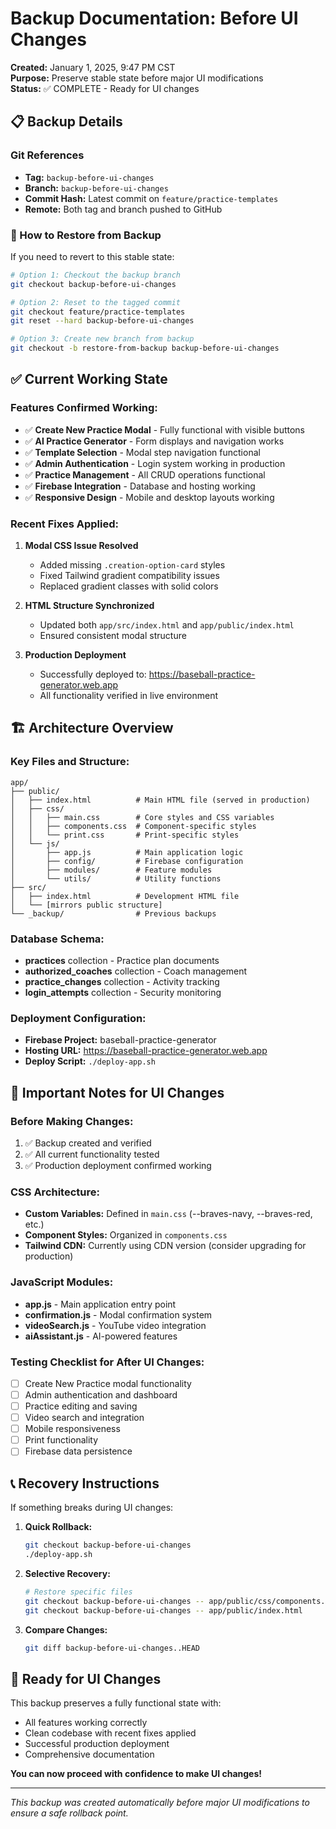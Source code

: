 # Backup Documentation: Before UI Changes

**Created:** January 1, 2025, 9:47 PM CST  
**Purpose:** Preserve stable state before major UI modifications  
**Status:** ✅ COMPLETE - Ready for UI changes

## 📋 Backup Details

### Git References
- **Tag:** `backup-before-ui-changes`
- **Branch:** `backup-before-ui-changes`
- **Commit Hash:** Latest commit on `feature/practice-templates`
- **Remote:** Both tag and branch pushed to GitHub

### 🔄 How to Restore from Backup

If you need to revert to this stable state:

```bash
# Option 1: Checkout the backup branch
git checkout backup-before-ui-changes

# Option 2: Reset to the tagged commit
git checkout feature/practice-templates
git reset --hard backup-before-ui-changes

# Option 3: Create new branch from backup
git checkout -b restore-from-backup backup-before-ui-changes
```

## ✅ Current Working State

### Features Confirmed Working:
- ✅ **Create New Practice Modal** - Fully functional with visible buttons
- ✅ **AI Practice Generator** - Form displays and navigation works
- ✅ **Template Selection** - Modal step navigation functional
- ✅ **Admin Authentication** - Login system working in production
- ✅ **Practice Management** - All CRUD operations functional
- ✅ **Firebase Integration** - Database and hosting working
- ✅ **Responsive Design** - Mobile and desktop layouts working

### Recent Fixes Applied:
1. **Modal CSS Issue Resolved**
   - Added missing `.creation-option-card` styles
   - Fixed Tailwind gradient compatibility issues
   - Replaced gradient classes with solid colors

2. **HTML Structure Synchronized**
   - Updated both `app/src/index.html` and `app/public/index.html`
   - Ensured consistent modal structure

3. **Production Deployment**
   - Successfully deployed to: https://baseball-practice-generator.web.app
   - All functionality verified in live environment

## 🏗️ Architecture Overview

### Key Files and Structure:
```
app/
├── public/
│   ├── index.html          # Main HTML file (served in production)
│   ├── css/
│   │   ├── main.css        # Core styles and CSS variables
│   │   ├── components.css  # Component-specific styles
│   │   └── print.css       # Print-specific styles
│   └── js/
│       ├── app.js          # Main application logic
│       ├── config/         # Firebase configuration
│       ├── modules/        # Feature modules
│       └── utils/          # Utility functions
├── src/
│   ├── index.html          # Development HTML file
│   └── [mirrors public structure]
└── _backup/                # Previous backups
```

### Database Schema:
- **practices** collection - Practice plan documents
- **authorized_coaches** collection - Coach management
- **practice_changes** collection - Activity tracking
- **login_attempts** collection - Security monitoring

### Deployment Configuration:
- **Firebase Project:** baseball-practice-generator
- **Hosting URL:** https://baseball-practice-generator.web.app
- **Deploy Script:** `./deploy-app.sh`

## 🚨 Important Notes for UI Changes

### Before Making Changes:
1. ✅ Backup created and verified
2. ✅ All current functionality tested
3. ✅ Production deployment confirmed working

### CSS Architecture:
- **Custom Variables:** Defined in `main.css` (--braves-navy, --braves-red, etc.)
- **Component Styles:** Organized in `components.css`
- **Tailwind CDN:** Currently using CDN version (consider upgrading for production)

### JavaScript Modules:
- **app.js** - Main application entry point
- **confirmation.js** - Modal confirmation system
- **videoSearch.js** - YouTube video integration
- **aiAssistant.js** - AI-powered features

### Testing Checklist for After UI Changes:
- [ ] Create New Practice modal functionality
- [ ] Admin authentication and dashboard
- [ ] Practice editing and saving
- [ ] Video search and integration
- [ ] Mobile responsiveness
- [ ] Print functionality
- [ ] Firebase data persistence

## 📞 Recovery Instructions

If something breaks during UI changes:

1. **Quick Rollback:**
   ```bash
   git checkout backup-before-ui-changes
   ./deploy-app.sh
   ```

2. **Selective Recovery:**
   ```bash
   # Restore specific files
   git checkout backup-before-ui-changes -- app/public/css/components.css
   git checkout backup-before-ui-changes -- app/public/index.html
   ```

3. **Compare Changes:**
   ```bash
   git diff backup-before-ui-changes..HEAD
   ```

## 🎯 Ready for UI Changes

This backup preserves a fully functional state with:
- All features working correctly
- Clean codebase with recent fixes applied
- Successful production deployment
- Comprehensive documentation

**You can now proceed with confidence to make UI changes!**

---
*This backup was created automatically before major UI modifications to ensure a safe rollback point.*
